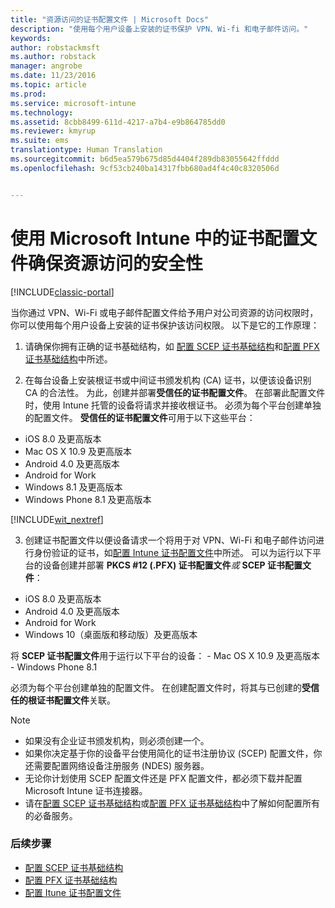 ```yaml
---
title: "资源访问的证书配置文件 | Microsoft Docs"
description: "使用每个用户设备上安装的证书保护 VPN、Wi-fi 和电子邮件访问。"
keywords: 
author: robstackmsft
ms.author: robstack
manager: angrobe
ms.date: 11/23/2016
ms.topic: article
ms.prod: 
ms.service: microsoft-intune
ms.technology: 
ms.assetid: 8cbb8499-611d-4217-a7b4-e9b864785dd0
ms.reviewer: kmyrup
ms.suite: ems
translationtype: Human Translation
ms.sourcegitcommit: b6d5ea579b675d85d4404f289db83055642ffddd
ms.openlocfilehash: 9cf53cb240ba14317fbb680ad4f4c40c8320506d


---
```


# <a name="secure-resource-access-with-certificate-profiles-in-microsoft-intune"></a>使用 Microsoft Intune 中的证书配置文件确保资源访问的安全性

[!INCLUDE[classic-portal](../includes/classic-portal.md)]

当你通过 VPN、Wi-Fi 或电子邮件配置文件给予用户对公司资源的访问权限时，你可以使用每个用户设备上安装的证书保护该访问权限。 以下是它的工作原理：

1. 请确保你拥有正确的证书基础结构，如 [配置 SCEP 证书基础结构](configure-certificate-infrastructure-for-scep.md)和[配置 PFX 证书基础结构](configure-certificate-infrastructure-for-pfx.md)中所述。

2. 在每台设备上安装根证书或中间证书颁发机构 (CA) 证书，以便该设备识别 CA 的合法性。 为此，创建并部署**受信任的证书配置文件**。 在部署此配置文件时，使用 Intune 托管的设备将请求并接收根证书。 必须为每个平台创建单独的配置文件。 **受信任的证书配置文件**可用于以下这些平台：
 -  iOS 8.0 及更高版本
 -  Mac OS X 10.9 及更高版本
 -  Android 4.0 及更高版本
 -  Android for Work
 -  Windows 8.1 及更高版本
 -  Windows Phone 8.1 及更高版本

[!INCLUDE[wit_nextref](../includes/afw_rollout_disclaimer.md)]

3. 创建证书配置文件以便设备请求一个将用于对 VPN、Wi-Fi 和电子邮件访问进行身份验证的证书，如[配置 Intune 证书配置文件](configure-intune-certificate-profiles.md)中所述。 可以为运行以下平台的设备创建并部署 **PKCS #12 (.PFX) 证书配置文件***或* **SCEP 证书配置文件**：

  -  iOS 8.0 及更高版本
  -  Android 4.0 及更高版本
  -  Android for Work
  -  Windows 10（桌面版和移动版）及更高版本

  将 **SCEP 证书配置文件**用于运行以下平台的设备：
    -   Mac OS X 10.9 及更高版本
    -   Windows Phone 8.1

必须为每个平台创建单独的配置文件。 在创建配置文件时，将其与已创建的**受信任的根证书配置文件**关联。

> [!NOTE]           
> - 如果没有企业证书颁发机构，则必须创建一个。
>- 如果你决定基于你的设备平台使用简化的证书注册协议 (SCEP) 配置文件，你还需要配置网络设备注册服务 (NDES) 服务器。
>-  无论你计划使用 SCEP 配置文件还是 PFX 配置文件，都必须下载并配置 Microsoft Intune 证书连接器。
>-  请在[配置 SCEP 证书基础结构](configure-certificate-infrastructure-for-scep.md)或[配置 PFX 证书基础结构](configure-certificate-infrastructure-for-pfx.md)中了解如何配置所有的必备服务。

### <a name="next-steps"></a>后续步骤
- [配置 SCEP 证书基础结构](configure-certificate-infrastructure-for-scep.md)
- [配置 PFX 证书基础结构](configure-certificate-infrastructure-for-pfx.md)
- [配置 Itune 证书配置文件](configure-intune-certificate-profiles.md)



<!--HONumber=Dec16_HO2-->


